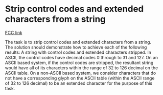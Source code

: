 # Strip control codes and extended characters from a string

[FCC link](https://www.freecodecamp.org/learn/coding-interview-prep/rosetta-code/strip-control-codes-and-extended-characters-from-a-string)

The task is to strip control codes and extended characters from a string. The
solution should demonstrate how to achieve each of the following results: A
string with control codes and extended characters stripped. In ASCII, the
control codes have decimal codes 0 through to 31 and 127. On an ASCII based
system, if the control codes are stripped, the resultant string would have all
of its characters within the range of 32 to 126 decimal on the ASCII table. On a
non-ASCII based system, we consider characters that do not have a corresponding
glyph on the ASCII table (within the ASCII range of 32 to 126 decimal) to be an
extended character for the purpose of this task.
